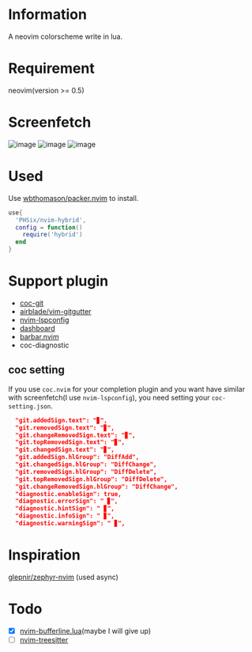 # Information
A neovim colorscheme write in lua.
# Requirement
neovim(version >= 0.5)
# Screenfetch
![image](https://user-images.githubusercontent.com/57695072/124710554-84d5e780-df2f-11eb-9292-bbd5bd3ddafa.png)
![image](https://user-images.githubusercontent.com/57695072/124710680-af27a500-df2f-11eb-8c3c-c16fc74bb42b.png)
![image](https://user-images.githubusercontent.com/57695072/124710726-ba7ad080-df2f-11eb-88e1-c89f546c8d4e.png)
# Used
Use [wbthomason/packer.nvim](https://github.com/wbthomason/packer.nvim) to install.
```lua
use{
  'PHSix/nvim-hybrid',
  config = function()
    require('hybrid')
  end
}
```
# Support plugin
- [coc-git](https://github.com/neoclide/coc-git)
- [airblade/vim-gitgutter](https://github.comairblade/vim-gitgutter)
- [nvim-lspconfig](https://github.com/neovim/nvim-lspconfig)
- [dashboard](https://github.com/glepnir/dashboard-nvim)
- [barbar.nvim](https://github.com/romgrk/barbar.nvim)
- coc-diagnostic
## coc setting
If you use `coc.nvim` for your completion plugin and you want have similar with screenfetch(I use `nvim-lspconfig`), you need setting your `coc-setting.json`.

```json
  "git.addedSign.text": "▊",
  "git.removedSign.text": "▊",
  "git.changeRemovedSign.text": "▊",
  "git.topRemovedSign.text": "▊",
  "git.changedSign.text": "▊",
  "git.addedSign.hlGroup": "DiffAdd",
  "git.changedSign.hlGroup": "DiffChange",
  "git.removedSign.hlGroup": "DiffDelete",
  "git.topRemovedSign.hlGroup": "DiffDelete",
  "git.changeRemovedSign.hlGroup": "DiffChange",
  "diagnostic.enableSign": true,
  "diagnostic.errorSign": " ▊",
  "diagnostic.hintSign": " ▊",
  "diagnostic.infoSign": " ▊",
  "diagnostic.warningSign": " ▊",

```

# Inspiration
[glepnir/zephyr-nvim](https://github.com/glepnir/zephyr-nvim) (used async)

# Todo
- [x] [nvim-bufferline.lua](https://github.com/akinsho/nvim-bufferline.lua)(maybe I will give up)
- [ ] [nvim-treesitter](https://github.com/akinsho/nvim-treesitter/nvim-treesitter)
